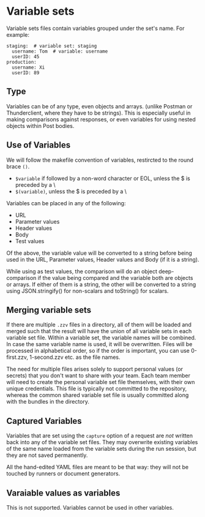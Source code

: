 
# Variable sets

Variable sets files contain variables grouped under the set's name. For example:

```
staging:  # variable set: staging
  username: Tom  # variable: username
  userID: 45
production:
  username: Xi
  userID: 89
```

## Type

Variables can be of any type, even objects and arrays. (unlike Postman or Thunderclient, where they have to be strings). This is especially useful in making comparisons against responses, or even variables for using nested objects within Post bodies.

## Use of Variables

We will follow the makefile convention of variables, restircted to the round brace `()`.

* `$variable` if followed by a non-word character or EOL, unless the $ is preceded by a \
* `$(variable)`, unless the $ is preceded by a \

Variables can be placed in any of the following:

* URL
* Parameter values
* Header values
* Body
* Test values

Of the above, the variable value will be converted to a string before being used in the URL, Parameter values, Header values and Body (if it is a string).

While using as test values, the comparison will do an object deep-comparison if the value being compared and the variable both are objects or arrays. If either of them is a string, the other will be converted to a string using JSON.stringify() for non-scalars and toString() for scalars.

## Merging variable sets

If there are multiple `.zzv` files in a directory, all of them will be loaded and merged such that the result will have the union of all variable sets in each variable set file. Within a variable set, the variable names will be combined. In case the same variable name is used, it will be overwritten. Files will be processed in alphabetical order, so if the order is important, you can use 0-first.zzv, 1-second.zzv etc. as the file names.

The need for multiple files arises solely to support personal values (or secrets) that you don't want to share with your team. Each team member will need to create the personal variable set file themselves, with their own unique credentials. This file is typically not committed to the repository, whereas the common shared variable set file is usually committed along with the bundles in the directory.

## Captured Variables

Variables that are set using the `capture` option of a request are _not_ written back into any of the variable set files. They may overwrite existing variables of the same name loaded from the variable sets during the run session, but they are not saved permanently.

All the hand-edited YAML files are meant to be that way: they will not be touched by runners or document generators.

## Varaiable values as variables

This is not supported. Variables cannot be used in other variables.
